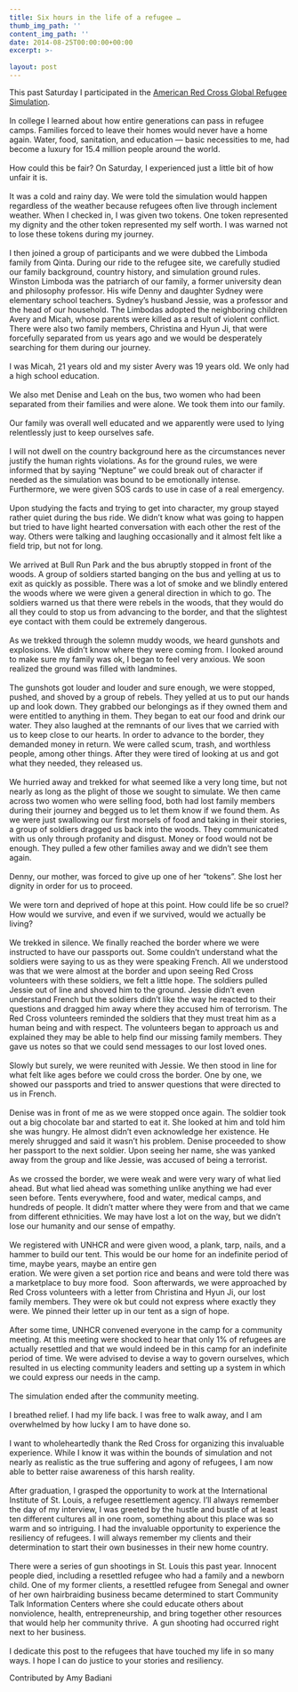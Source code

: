 ```yaml
---
title: Six hours in the life of a refugee …
thumb_img_path: ''
content_img_path: ''
date: 2014-08-25T00:00:00+00:00
excerpt: >-
  
layout: post
---
```

<div class="paragraph" style="text-align:left;">
  This past Saturday I participated in the <a href="http://www.redcross.org/global-refugee-simulation-and-conference" title="">American Red Cross Global Refugee Simulation</a>. <br /><span style=""></span><br /><span style=""></span> In college I learned about how entire generations can pass in refugee camps. Families forced to leave their homes would never have a home again. Water, food, sanitation, and education &#8212; basic necessities to me, had become a luxury for 15.4 million people around the world.<br /><span style=""></span><br /><span style=""></span> How could this be fair? On Saturday, I experienced just a little bit of how unfair it is. <br /><span style=""></span><br /><span style=""></span> It was a cold and rainy day. We were told the simulation would happen regardless of the weather because refugees often live through inclement weather. When I checked in, I was given two tokens. One token represented my dignity and the other token represented my self worth. I was warned not to lose these tokens during my journey. <br /><span style=""></span><br /><span style=""></span> I then joined a group of participants and we were dubbed the Limboda family from Qinta. During our ride to the refugee site, we carefully studied our family background, country history, and simulation ground rules. Winston Limboda was the patriarch of our family, a former university dean and philosophy professor. His wife Denny and daughter Sydney were elementary school teachers. Sydney’s husband Jessie, was a professor and the head of our household. The Limbodas adopted the neighboring children Avery and Micah, whose parents were killed as a result of violent conflict. There were also two family members, Christina and Hyun Ji, that were forcefully separated from us years ago and we would be desperately searching for them during our journey.<br /><span style=""></span><br /><span style=""></span> I was Micah, 21 years old and my sister Avery was 19 years old. We only had a high school education. <br /><span style=""></span><br /><span style=""></span> We also met Denise and Leah on the bus, two women who had been separated from their families and were alone. We took them into our family.<br /><span style=""></span><br /><span style=""></span> Our family was overall well educated and we apparently were used to lying relentlessly just to keep ourselves safe.<br /><span style=""></span><br /><span style=""></span> I will not dwell on the country background here as the circumstances never justify the human rights violations. As for the ground rules, we were informed that by saying “Neptune” we could break out of character if needed as the simulation was bound to be emotionally intense. Furthermore, we were given SOS cards to use in case of a real emergency.<br /><span style=""></span><br /><span style=""></span> Upon studying the facts and trying to get into character, my group stayed rather quiet during the bus ride. We didn’t know what was going to happen but tried to have light hearted conversation with each other the rest of the way. Others were talking and laughing occasionally and it almost felt like a field trip, but not for long.<br /><span style=""></span><br /><span style=""></span> We arrived at Bull Run Park and the bus abruptly stopped in front of the woods. A group of soldiers started banging on the bus and yelling at us to exit as quickly as possible. There was a lot of smoke and we blindly entered the woods where we were given a general direction in which to go. The soldiers warned us that there were rebels in the woods, that they would do all they could to stop us from advancing to the border, and that the slightest eye contact with them could be extremely dangerous.<br /><span style=""></span><br /><span style=""></span> As we trekked through the solemn muddy woods, we heard gunshots and explosions. We didn’t know where they were coming from. I looked around to make sure my family was ok, I began to feel very anxious. We soon realized the ground was filled with landmines.<br /><span style=""></span><br /><span style=""></span> The gunshots got louder and louder and sure enough, we were stopped, pushed, and shoved by a group of rebels. They yelled at us to put our hands up and look down. They grabbed our belongings as if they owned them and were entitled to anything in them. They began to eat our food and drink our water. They also laughed at the remnants of our lives that we carried with us to keep close to our hearts. In order to advance to the border, they demanded money in return. We were called scum, trash, and worthless people, among other things. After they were tired of looking at us and got what they needed, they released us. <br /><span style=""></span><br /><span style=""></span> We hurried away and trekked for what seemed like a very long time, but not nearly as long as the plight of those we sought to simulate. We then came across two women who were selling food, both had lost family members during their journey and begged us to let them know if we found them. As we were just swallowing our first morsels of food and taking in their stories, a group of soldiers dragged us back into the woods. They communicated with us only through profanity and disgust. Money or food would not be enough. They pulled a few other families away and we didn’t see them again. <br /><span style=""></span><br /><span style=""></span> Denny, our mother, was forced to give up one of her “tokens”. She lost her dignity in order for us to proceed. <br /><span style=""></span><br /><span style=""></span> We were torn and deprived of hope at this point. How could life be so cruel? How would we survive, and even if we survived, would we actually be living?<br /><span style=""></span><br /><span style=""></span> We trekked in silence. We finally reached the border where we were instructed to have our passports out. Some couldn’t understand what the soldiers were saying to us as they were speaking French. All we understood was that we were almost at the border and upon seeing Red Cross volunteers with these soldiers, we felt a little hope. The soldiers pulled Jessie out of line and shoved him to the ground. Jessie didn’t even understand French but the soldiers didn’t like the way he reacted to their questions and dragged him away where they accused him of terrorism. The Red Cross volunteers reminded the soldiers that they must treat him as a human being and with respect. The volunteers began to approach us and explained they may be able to help find our missing family members. They gave us notes so that we could send messages to our lost loved ones.<br /><span style=""></span><br /><span style=""></span> Slowly but surely, we were reunited with Jessie. We then stood in line for what felt like ages before we could cross the border. One by one, we showed our passports and tried to answer questions that were directed to us in French. <br /><span style=""></span><br /><span style=""></span> Denise was in front of me as we were stopped once again. The soldier took out a big chocolate bar and started to eat it. She looked at him and told him she was hungry. He almost didn’t even acknowledge her existence. He merely shrugged and said it wasn’t his problem. Denise proceeded to show her passport to the next soldier. Upon seeing her name, she was yanked away from the group and like Jessie, was accused of being a terrorist.<br /><span style=""></span><br /><span style=""></span> As we crossed the border, we were weak and were very wary of what lied ahead. But what lied ahead was something unlike anything we had ever seen before. Tents everywhere, food and water, medical camps, and hundreds of people. It didn’t matter where they were from and that we came from different ethnicities. We may have lost a lot on the way, but we didn’t lose our humanity and our sense of empathy. <br /><span style=""></span><br /><span style=""></span> We registered with UNHCR and were given wood, a plank, tarp, nails, and a hammer to build our tent. This would be our home for an indefinite period of time, maybe years, maybe an entire gen<br /> eration. We were given a set portion rice and beans and were told there was a marketplace to buy more food.  Soon afterwards, we were approached by Red Cross volunteers with a letter from Christina and Hyun Ji, our lost family members. They were ok but could not express where exactly they were. We pinned their letter up in our tent as a sign of hope. <br /><span style=""></span><br /><span style=""></span> After some time, UNHCR convened everyone in the camp for a community meeting. At this meeting were shocked to hear that only 1% of refugees are actually resettled and that we would indeed be in this camp for an indefinite period of time. We were advised to devise a way to govern ourselves, which resulted in us electing community leaders and setting up a system in which we could express our needs in the camp. <br /><span style=""></span><br /><span style=""></span> The simulation ended after the community meeting. <br /><span style=""></span><br /><span style=""></span> I breathed relief. I had my life back. I was free to walk away, and I am overwhelmed by how lucky I am to have done so. <br /><span style=""></span><br /><span style=""></span> I want to wholeheartedly thank the Red Cross for organizing this invaluable experience. While I know it was within the bounds of simulation and not nearly as realistic as the true suffering and agony of refugees, I am now able to better raise awareness of this harsh reality. <br /><span style=""></span><br /><span style=""></span> After graduation, I grasped the opportunity to work at the International Institute of St. Louis, a refugee resettlement agency. I’ll always remember the day of my interview, I was greeted by the hustle and bustle of at least ten different cultures all in one room, something about this place was so warm and so intriguing. I had the invaluable opportunity to experience the resiliency of refugees. I will always remember my clients and their determination to start their own businesses in their new home country. <br /><span style=""></span><br /><span style=""></span> There were a series of gun shootings in St. Louis this past year. Innocent people died, including a resettled refugee who had a family and a newborn child. One of my former clients, a resettled refugee from Senegal and owner of her own hairbraiding business became determined to start Community Talk Information Centers where she could educate others about nonviolence, health, entrepreneurship, and bring together other resources that would help her community thrive.  A gun shooting had occurred right next to her business.<br /><span style=""></span><br /><span style=""></span> I dedicate this post to the refugees that have touched my life in so many ways. I hope I can do justice to your stories and resiliency.  </p> 
  
  <p>
    Contributed by Amy Badiani<br /><span style=""></span><br /><span style=""></span> </div>

